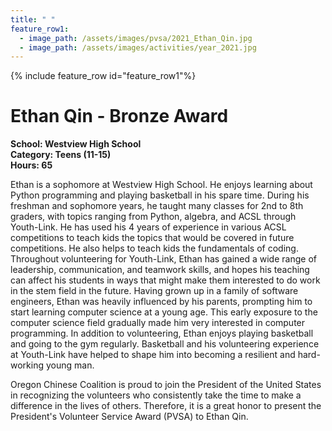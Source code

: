 ```yaml
---
title: " "
feature_row1:
  - image_path: /assets/images/pvsa/2021_Ethan_Qin.jpg
  - image_path: /assets/images/activities/year_2021.jpg
---
```


{% include feature_row id="feature_row1"%}

# Ethan Qin - Bronze Award

**School: Westview High School**  
**Category: Teens (11-15)**  
**Hours: 65**  

Ethan is a sophomore at Westview High School. He enjoys learning about Python programming and playing basketball in his spare time. During his freshman and sophomore years, he taught many classes for 2nd to 8th graders, with topics ranging from Python, algebra, and ACSL through Youth-Link. He has used his 4 years of experience in various ACSL competitions to teach kids the topics that would be covered in future competitions. He also helps to teach kids the fundamentals of coding. Throughout volunteering for Youth-Link, Ethan has gained a wide range of leadership, communication, and teamwork skills, and hopes his teaching can affect his students in ways that might make them interested to do work in the stem field in the future. Having grown up in a family of software engineers, Ethan was heavily influenced by his parents, prompting him to start learning computer science at a young age. This early exposure to the computer science field gradually made him very interested in computer programming. In addition to volunteering, Ethan enjoys playing basketball and going to the gym regularly. Basketball and his volunteering experience at Youth-Link have helped to shape him into becoming a resilient and hard-working young man.

Oregon Chinese Coalition is proud to join the President of the United States in recognizing the volunteers who consistently take the time to make a difference in the lives of others. Therefore, it is a great honor to present the President's Volunteer Service Award (PVSA) to Ethan Qin.
